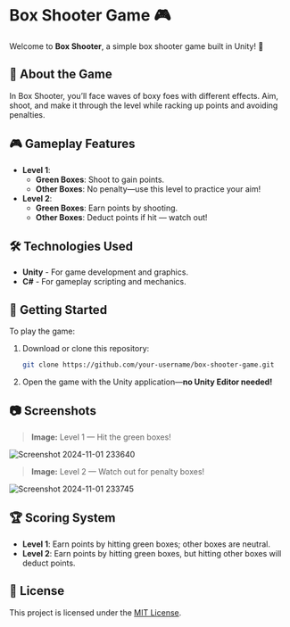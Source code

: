 # Box Shooter Game 🎮

Welcome to **Box Shooter**, a simple box shooter game built in Unity! 🚀

## 📜 About the Game

In Box Shooter, you’ll face waves of boxy foes with different effects. Aim, shoot, and make it through the level while racking up points and avoiding penalties.

## 🎮 Gameplay Features

- **Level 1**: 
  - **Green Boxes**: Shoot to gain points.
  - **Other Boxes**: No penalty—use this level to practice your aim!
- **Level 2**:
  - **Green Boxes**: Earn points by shooting.
  - **Other Boxes**: Deduct points if hit — watch out!

## 🛠️ Technologies Used

- **Unity** - For game development and graphics.
- **C#** - For gameplay scripting and mechanics.

## 🚀 Getting Started

To play the game:

1. Download or clone this repository:
   ```bash
   git clone https://github.com/your-username/box-shooter-game.git

2. Open the game with the Unity application—**no Unity Editor needed!**

## 📷 Screenshots

> **Image:**  Level 1 — Hit the green boxes!

![Screenshot 2024-11-01 233640](https://github.com/user-attachments/assets/9708bc5e-1938-4624-b80f-34da31c3e78e)

> **Image:** Level 2 — Watch out for penalty boxes!

![Screenshot 2024-11-01 233745](https://github.com/user-attachments/assets/69de27d8-8135-4c91-bf6b-53903d07f36c)


## 🏆 Scoring System

- **Level 1**: Earn points by hitting green boxes; other boxes are neutral.
- **Level 2**: Earn points by hitting green boxes, but hitting other boxes will deduct points.



## 📄 License

This project is licensed under the [MIT License](LICENSE).
